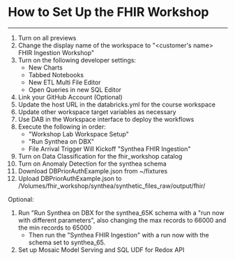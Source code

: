 # How to Set Up the FHIR Workshop
***

1. Turn on all previews
1. Change the display name of the workspace to "<customer's name> FHIR Ingestion Workshop"
1. Turn on the following developer settings:
    - New Charts
    - Tabbed Notebooks
    - New ETL Multi File Editor 
    - Open Queries in new SQL Editor 
1. Link your GitHub Account (Optional)
1. Update the host URL in the databricks.yml for the course workspace
1. Update other workspace target variables as necessary
1. Use DAB in the Workspace interface to deploy the workflows
1. Execute the following in order:  
    - "Workshop Lab Workspace Setup"
    - "Run Synthea on DBX" 
    - File Arrival Trigger Will Kickoff "Synthea FHIR Ingestion" 
1. Turn on Data Classification for the fhir_workshop catalog
1. Turn on Anomaly Detection for the synthea schema
1. Download DBPriorAuthExample.json from ~/fixtures
1. Upload DBPriorAuthExample.json to /Volumes/fhir_workshop/synthea/synthetic_files_raw/output/fhir/

Optional: 
1. Run "Run Synthea on DBX for the synthea_65K schema with a "run now with different parameters", also changing the max records to 66000 and the min records to 65000
    - Then run the "Synthea FHIR Ingestion" with a run now with the schema set to synthea_65.  
1. Set up Mosaic Model Serving and SQL UDF for Redox API

